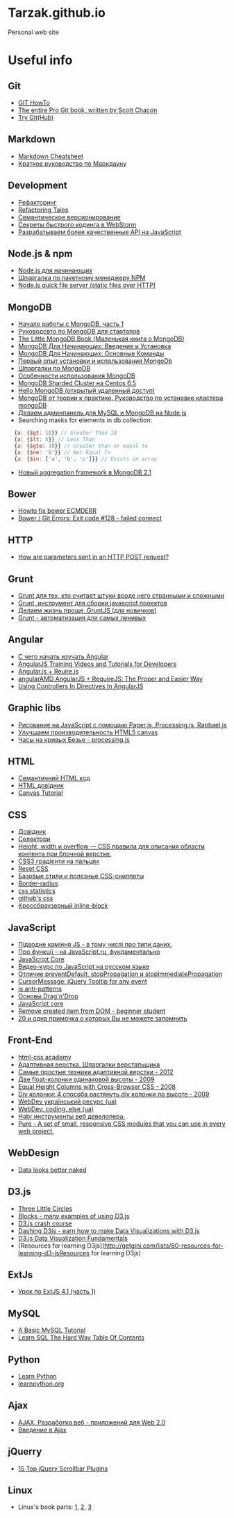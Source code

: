 Tarzak.github.io
================

Personal web site

# Useful info
## Git
- [GIT HowTo](http://githowto.com)
- [The entire Pro Git book, written by Scott Chacon](http://git-scm.com/book)
- [Try Git(Hub)](https://try.github.io/levels/1/challenges/1)

## Markdown
- [Markdown Cheatsheet](https://github.com/adam-p/markdown-here/wiki/Markdown-Cheatsheet#links)
- [Краткое руководство по Маркдауну](http://goo.gl/84aUxo)

## Development
- [Рефакторинг](http://refactoring.guru/)
- [Refactoring Tales](http://javascriptplayground.com/the-refactoring-tales/refactoring-tales.html)
- [Семантическое версионирование](http://semver.org/lang/ru/)
- [Секреты быстрого кодинга в WebStorm](http://habrahabr.ru/company/JetBrains/blog/168267/)
- [Разрабатываем более качественные API на JavaScript](http://frontender.info/designing-javascript-apis-usability/)

## Node.js & npm
- [Node.js для начинающих](http://www.nodebeginner.ru/)
- [Шпаргалка по пакетному менеджеру NPM](http://habrahabr.ru/post/133363/#npm_understand)
- [Node.js quick file server (static files over HTTP)](http://stackoverflow.com/questions/16333790/node-js-quick-file-server-static-files-over-http)

## MongoDB
- [Начало работы с MongoDB, часть 1](http://www.ashep.org/2012/nachalo-raboty-s-mongodb-chast-1/#.U94vC2NElyx)
- [Руководсвто по MongoDB для стартапов](http://devoid.com.ua/useful-stuff/bazy_dannykh/rukovodsvto_po_mongodb_dlia_startapov.html)
- [The Little MongoDB Book (Маленькая книга о MongoDB)](http://jsman.ru/mongo-book/Glava-1-Osnovy.html)
- [MongoDB Для Начинающих: Введение и Установка](http://isharipov.ru/mongodb/mongodb-dlya-nachinayushhix-vvedenie-i-ustanovka/#)
- [MongoDB Для Начинающих: Основные Команды](http://isharipov.ru/mongodb/mongodb-dlya-nachinayushhix-osnovnye-komandy/)
- [Первый опыт установки и использования MongoDb](http://habrahabr.ru/post/148364/)
- [Шпаргалки по MongoDB](http://habrahabr.ru/post/161985/)
- [Особенности использования MongoDB](http://habrahabr.ru/post/229129/)
- [MongoDB Sharded Cluster на Centos 6.5](http://habrahabr.ru/post/227395/)
- [Hello MongoDB (открытый удаленный доступ)](http://habrahabr.ru/post/221221/)
- [MongoDB от теории к практике. Руководство по установке кластера mongoDB](http://habrahabr.ru/post/217393/)
- [Делаем админпанель для MySQL и MongoDB на Node.js](http://habrahabr.ru/post/192302/)
- Searching masks for elements in db.collection:
```javascript
  {a: {$gt: 10}} // Greater than 10
  {a: {$lt: 5}} // Less Than
  {a: {$gte: 10}} // Greater than or equal to
  {a: {$ne: 'b'}} // Not Equal To
  {a: {$in: ['a', 'b', 'c']}} // Exists in array
```
- [Новый aggregation framework в MongoDB 2.1](http://habrahabr.ru/post/139643/)


## Bower
- [Howto fix bower ECMDERR](http://stackoverflow.com/questions/21789683/howto-fix-bower-ecmderr)
- [Bower / Git Errors: Exit code #128 - failed connect](http://stackoverflow.com/questions/21544803/git-bower-errors-exit-code-128-failed-connect)
 
## HTTP
- [How are parameters sent in an HTTP POST request?](http://stackoverflow.com/questions/14551194/how-are-parameters-sent-in-an-http-post-request)

## Grunt
- [Grunt для тех, кто считает штуки вроде него странными и сложными](http://frontender.info/grunt-is-not-weird-and-hard/#davaytezastavimgruntobaedinityparufaylov)
- [Grunt, инструмент для сборки javascript проектов](http://habrahabr.ru/post/148274/)
- [Делаем жизнь проще, GruntJS (для новичков)](http://habrahabr.ru/post/177395/)
- [Grunt - автоматизация для самых ленивых](https://www.youtube.com/watch?v=6mYgrJK768M)

## Angular
- [С чего начать изучать Angular](http://thinking.bohdanvorona.name/to-learn-angular/)
- [AngularJS Training Videos and Tutorials for Developers](https://egghead.io/lessons)
- [Angular.js + Reuire.js](https://www.startersquad.com/blog/angularjs-requirejs/)
- [angularAMD AngularJS + RequireJS: The Proper and Easier Way](http://marcoslin.github.io/angularAMD/#/home)
- [Using Controllers In Directives In AngularJS](http://www.bennadel.com/blog/2446-using-controllers-in-directives-in-angularjs.htm)

## Graphic libs
- [Рисование на JavaScript с помощью Paper.js, Processing.js, Raphael.js](http://sitear.ru/material/risovanie-na-javascript)
- [Улучшаем производительность HTML5 canvas](http://habrahabr.ru/post/127014/)
- [Часы на кривых Безье - processing.js](http://habrahabr.ru/post/236455/?utm_campaign=email_digest&utm_source=email_habrahabr&utm_medium=email_day_20140912&utm_content=link2post)

## HTML
- [Семантичний HTML код](http://www.xiper.net/learn/tegofenshuj/about-semantic.html)
- [HTML довідник](http://www.xiper.net/manuals/html/)
- [Canvas Tutorial](https://developer.mozilla.org/en-US/docs/Web/Guide/HTML/Canvas_tutorial)

## CSS
- [Довідник](http://www.xiper.net/manuals/css/)
- [Селектори](http://www.flukeout.github.io)
- [Height, width и overflow — CSS правила для описания области контента при блочной верстке.](http://ktonanovenkogo.ru/html/uroki-css/height-width-overflow-css-pravila-dly-oblasti-kontenta-blochnoj-verstke.html)
- [CSS3 градієнти на пальцях](http://developblog.com.ua/post/easy-explanation-of-css3-gradients)
- [Reset CSS](http://perishablepress.com/a-killer-collection-of-global-css-reset-styles/)
- [Базовые стили и полезные CSS-сниппеты](http://habrahabr.ru/post/159101)
- [Border-radius](http://border-radius.com/)
- [css statistics](http://cssstats.com/)
- [github's css](http://markdotto.com/2014/07/23/githubs-css/)
- [Кроссбраузерный inline-block](http://habrahabr.ru/post/117109/)

## JavaScript
- [Підводне каміння JS - в тому числі про типи даних.](http://habrahabr.ru/post/159313/)
- [Про функції - на JavaScript.ru, фундаментально](http://javascript.ru/basic/functions)
- [JavaScript Core](http://dmitrysoshnikov.com/ecmascript/ru-javascript-the-core/)
- [Видео-курс по JavaScript на русском языке](http://habrahabr.ru/company/hexlet/blog/205902/)
- [Отличие preventDefault, stopPropagation и stopImmediatePropagation](http://stepansuvorov.com/blog/2013/05/%D0%BE%D1%82%D0%BB%D0%B8%D1%87%D0%B8%D0%B5-preventdefault-stoppropagation-%D0%B8-stopimmediatepropagation/)
- [CursorMessage: jQuery Tooltip for any event](https://www.kingsquare.nl/cursormessage)
- [js anti-patterns](http://agentcooper.ghost.io/javascript-anti-patterns/)
- [Основы Drag'n'Drop](http://learn.javascript.ru/drag-and-drop)
- [JavaScript core](http://dmitrysoshnikov.com/ecmascript/ru-javascript-the-core/)
- [Remove created item from DOM - beginner student ](http://www.webdeveloper.com/forum/showthread.php?263233-remove-created-item-from-DOM-beginner-student)
- [20 и одна примочка о которых Вы не можете запомнить](http://habrahabr.ru/post/202686/)

## Front-End
- [html-css academy](http://learn.shayhowe.com/)
- [Адаптивная верстка. Шпаргалки верстальщика](http://wp-admin.com.ua/adaptivnaya-verstka-shpargalki-verstalshhika/)
- [Самые простые техники адаптивной верстки - 2012](http://habrahabr.ru/post/144003/)
- [Две float-колонки одинаковой высоты - 2009](http://chikuyonok.ru/2009/06/float-columns/)
- [Equal Height Columns with Cross-Browser CSS - 2008](http://matthewjamestaylor.com/blog/equal-height-columns-cross-browser-css-no-hacks)
- [Div колонки: 4 способа растянуть div колонки по высоте - 2009](http://sitear.ru/material/rastyanut-div-kolonki-po-vysote)
- [WebDev український ресурс (ua)](http://webdevelopment.in.ua/)
- [WebDev, coding, else (ua)](http://programming.in.ua/)
- [Habr инструменты веб девелопера.](http://habrahabr.ru/post/231151/)
- [Pure - A set of small, responsive CSS modules that you can use in every web project.](http://purecss.io/)
 
## WebDesign
- [Data looks better naked](http://darkhorseanalytics.com/blog/data-looks-better-naked/)

## D3.js
- [Three Little Circles](http://bost.ocks.org/mike/circles/)
- [Blocks - many examples of using D3.js](http://bl.ocks.org/)
- [D3.js crash course](http://www.codeproject.com/Articles/523444/D-crash-course)
- [Dashing D3js - earn how to make Data Visualizations with D3.js](https://www.dashingd3js.com/)
- [D3.js Data Visualization Fundamentals](http://www.pluralsight.com/courses/table-of-contents/d3js-data-visualization-fundamentals)
- [Resources for learning D3js](http://getgini.com/lists/80-resources-for-learning-d3-jsResources for learning D3js)

## ExtJs
- [Урок по ExtJS 4.1 (часть 1)](http://habrahabr.ru/sandbox/44023/)

## MySQL
- [A Basic MySQL Tutorial](https://www.digitalocean.com/community/tutorials/a-basic-mysql-tutorial)
- [Learn SQL The Hard Way Table Of Contents](http://sql.learncodethehardway.org/book/)

## Python
- [Learn Python](http://www.tutorialspoint.com/python/)
- [learnpython.org](http://www.learnpython.org/)

## Ajax
- [AJAX. Разработка веб - приложений для Web 2.0](http://www.ex.ua/7947204)
- [Введение в Ajax](http://javascript.ru/ajax/intro)
 
## jQuerry
- [15 Top jQuery Scrollbar Plugins](http://slodive.com/web-development/jquery-scroll/)

## Linux
- Linux's book parts: [1](http://adm-lib.ru/books/0/ldn1.pdf), [2](http://adm-lib.ru/books/0/ldn2.pdf), [3](http://adm-lib.ru/books/0/ldn3.pdf)
